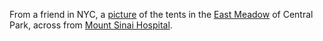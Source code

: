 From a friend in NYC, a <a href="http://scripting.com/images/2020/03/30/tentsInCentralPark.png">picture</a> of the tents in the <a href="https://www.centralparknyc.org/attractions/east-meadow">East Meadow</a> of Central Park, across from <a href="https://www.mountsinai.org/locations/mount-sinai">Mount Sinai Hospital</a>.

